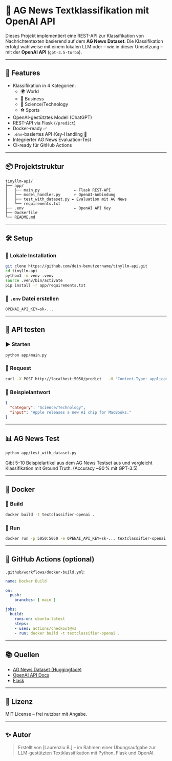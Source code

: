 # 🧠 AG News Textklassifikation mit OpenAI API

Dieses Projekt implementiert eine REST-API zur Klassifikation von Nachrichtentexten basierend auf dem **AG News Dataset**. Die Klassifikation erfolgt wahlweise mit einem lokalen LLM oder – wie in dieser Umsetzung – mit der **OpenAI API** (`gpt-3.5-turbo`).

---

## 🚀 Features

- Klassifikation in 4 Kategorien:
  - 🌍 World
  - 🏦 Business
  - 🧪 Science/Technology
  - ⚽ Sports
- OpenAI-gestütztes Modell (ChatGPT)
- REST-API via Flask (`/predict`)
- Docker-ready ✅
- `.env`-basiertes API-Key-Handling 🔐
- Integrierter AG News Evaluation-Test
- CI-ready für GitHub Actions

---

## 📦 Projektstruktur

```
tinyllm-api/
├── app/
│   ├── main.py               ← Flask REST-API
│   ├── model_handler.py      ← OpenAI-Anbindung
│   ├── test_with_dataset.py ← Evaluation mit AG News
│   └── requirements.txt
├── .env                      ← OpenAI API Key
├── Dockerfile
└── README.md
```

---

## 🛠️ Setup

### 🔹 Lokale Installation

```bash
git clone https://github.com/dein-benutzername/tinyllm-api.git
cd tinyllm-api
python3 -m venv .venv
source .venv/bin/activate
pip install -r app/requirements.txt
```

### 🔹 `.env` Datei erstellen

```env
OPENAI_API_KEY=sk-...
```

---

## 🧪 API testen

### ▶️ Starten

```bash
python app/main.py
```

### 🔄 Request

```bash
curl -X POST http://localhost:5050/predict   -H "Content-Type: application/json"   -d '{"text": "Apple releases a new AI chip for MacBooks."}'
```

### 🔁 Beispielantwort

```json
{
  "category": "Science/Technology",
  "input": "Apple releases a new AI chip for MacBooks."
}
```

---

## 📊 AG News Test

```bash
python app/test_with_dataset.py
```

Gibt 5–10 Beispielartikel aus dem AG News Testset aus und vergleicht Klassifikation mit Ground Truth. (Accuracy ~90 % mit GPT-3.5)

---

## 🐳 Docker

### 🔹 Build

```bash
docker build -t textclassifier-openai .
```

### 🔹 Run

```bash
docker run -p 5050:5050 -e OPENAI_API_KEY=sk-... textclassifier-openai
```

---

## 🧪 GitHub Actions (optional)

`.github/workflows/docker-build.yml`:

```yaml
name: Docker Build

on:
  push:
    branches: [ main ]

jobs:
  build:
    runs-on: ubuntu-latest
    steps:
    - uses: actions/checkout@v3
    - run: docker build -t textclassifier-openai .
```

---

## 📚 Quellen

- [AG News Dataset (Huggingface)](https://huggingface.co/datasets/ag_news)
- [OpenAI API Docs](https://platform.openai.com/docs/)
- [Flask](https://flask.palletsprojects.com/)

---

## 🧾 Lizenz

MIT License – frei nutzbar mit Angabe.

---

## ✨ Autor

> Erstellt von [Laurenziu B.] – im Rahmen einer Übungsaufgabe zur LLM-gestützten Textklassifikation mit Python, Flask und OpenAI.